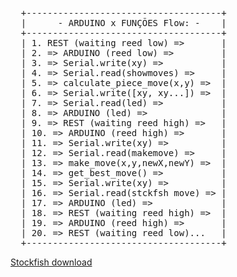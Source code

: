 <pre>
  +-------------------------------------+
  |      - ARDUINO x FUNÇÕES Flow: -    |
  +-------------------------------------+
  | 1. REST (waiting reed low) =>       |
  | 2. => ARDUINO (reed low) =>         |
  | 3. => Serial.write(xy) =>           |
  | 4. => Serial.read(showmoves) =>     |
  | 5. => calculate_piece_move(x,y) =>  |
  | 6. => Serial.write([xy, xy...]) =>  |
  | 7. => Serial.read(led) =>           |
  | 8. => ARDUINO (led) =>              |
  | 9. => REST (waiting reed high) =>   |
  | 10. => ARDUINO (reed high) =>       |
  | 11. => Serial.write(xy) =>          |
  | 12. => Serial.read(makemove) =>     |
  | 13. => make_move(x,y,newX,newY) =>  |
  | 14. => get_best_move() =>           |
  | 15. => Serial.write(xy) =>          |
  | 16. => Serial.read(stckfsh move) => |
  | 17. => ARDUINO (led) =>             |
  | 18. => REST (waiting reed high) =>  |
  | 19. => ARDUINO (reed high) =>       |
  | 20. => REST (waiting reed low)...   |
  +-------------------------------------+
</pre>

[Stockfish download](https://github.com/official-stockfish/Stockfish/releases/latest/download/stockfish-windows-x86-64-avx2.zip)
